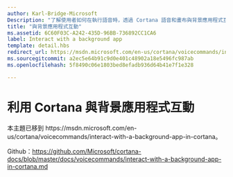 ```yaml
---
author: Karl-Bridge-Microsoft
Description: "了解使用者如何在執行語音時，透過 Cortana 語音和畫布與背景應用程式互動。"
title: "與背景應用程式互動"
ms.assetid: 6C60F03C-A242-435D-96BB-736892CC1CA6
label: Interact with a background app
template: detail.hbs
redirect_url: https://msdn.microsoft.com/en-us/cortana/voicecommands/interact-with-a-background-app-in-cortana
ms.sourcegitcommit: a2ec5e64b91c9d0e401c48902a18e5496fc987ab
ms.openlocfilehash: 5f8490c06e1803bed8efadb936d64b41e7f1e328

---
```


# 利用 Cortana 與背景應用程式互動

本主題已移到 https&#58;//msdn.microsoft.com/en-us/cortana/voicecommands/interact-with-a-background-app-in-cortana。

Github：https://github.com/Microsoft/cortana-docs/blob/master/docs/voicecommands/interact-with-a-background-app-in-cortana.md



<!--HONumber=Jun16_HO4-->



